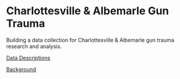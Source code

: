 # Charlottesville & Albemarle Gun Trauma 

Building a data collection for Charlottesville & Albemarle gun trauma research and analysis. 

[Data Descriptions](https://virginiaequitycenter.github.io/cville-alb-gun-trauma/data_descriptions)

[Background](https://virginiaequitycenter.github.io/cville-alb-gun-trauma/background)
